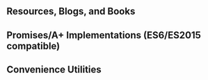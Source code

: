 ## Resources, Blogs, and Books


## Promises/A+ Implementations (ES6/ES2015 compatible)


## Convenience Utilities

